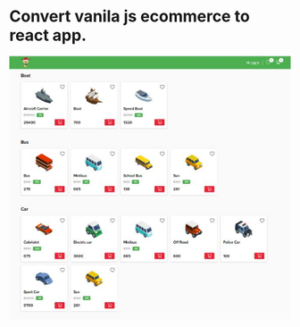 # Convert vanila js ecommerce to react app.
![info](https://github.com/xml12333/reactjs/blob/23-ecommerce2/src/assets/info.JPG)